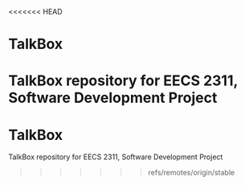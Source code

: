 <<<<<<< HEAD
# TalkBox
TalkBox repository for EECS 2311, Software Development Project
=======
# TalkBox
TalkBox repository for EECS 2311, Software Development Project
>>>>>>> refs/remotes/origin/stable
